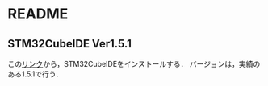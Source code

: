 # README

## STM32CubeIDE Ver1.5.1
この[リンク](https://www.st.com/ja/development-tools/stm32cubeide.html)から，STM32CubeIDEをインストールする．
バージョンは，実績のある1.5.1で行う．
